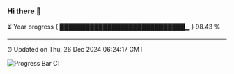 ### Hi there 👋

⏳ Year progress { █████████████████████████████▁ } 98.43 %

---

⏰ Updated on Thu, 26 Dec 2024 06:24:17 GMT

![Progress Bar CI](https://github.com/liununu/liununu/workflows/Progress%20Bar%20CI/badge.svg)
